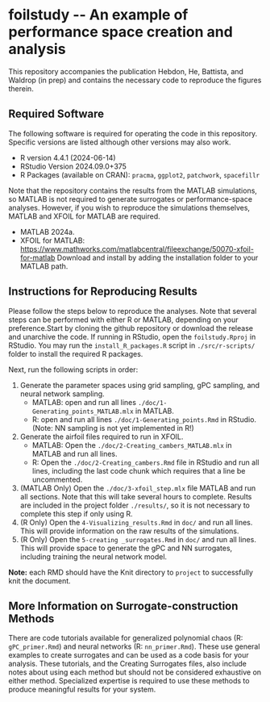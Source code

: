 # foilstudy -- An example of performance space creation and analysis

This repository accompanies the publication Hebdon, He, Battista, and Waldrop (in prep) 
and contains the necessary code to reproduce the figures therein. 

## Required Software

The following software is required for operating the code in this repository. Specific versions
are listed although other versions may also work. 

 - R version 4.4.1 (2024-06-14)
 - RStudio Version 2024.09.0+375
 - R Packages (available on CRAN): `pracma`, `ggplot2`, `patchwork`, `spacefillr`

Note that the repository contains the results from the MATLAB simulations, so MATLAB is not required 
to generate surrogates or performance-space analyses. However, if you wish to reproduce the simulations 
themselves, MATLAB and XFOIL for MATLAB are required. 

 - MATLAB 2024a. 
 - XFOIL for MATLAB: https://www.mathworks.com/matlabcentral/fileexchange/50070-xfoil-for-matlab
Download and install by adding the installation folder to your MATLAB path. 

## Instructions for Reproducing Results

Please follow the steps below to reproduce the analyses. Note that several steps can be performed with either R or MATLAB, depending on your preference.Start by cloning the github repository or download the release and unarchive the code. If running in RStudio, open the `foilstudy.Rproj` in RStudio. You may run the `install_R_packages.R` script in `./src/r-scripts/` folder to install the required R packages. 

Next, run the following scripts in order: 

 1. Generate the parameter spaces using grid sampling, gPC sampling, and neural network sampling.
    * MATLAB: open and run all lines `./doc/1-Generating_points_MATLAB.mlx` in MATLAB. 
    * R: open and run all lines `./doc/1-Generating_points.Rmd` in RStudio. (Note: NN sampling is not yet implemented in R!)
 2. Generate the airfoil files required to run in XFOIL. 
    * MATLAB: Open the `./doc/2-Creating_cambers_MATLAB.mlx` in MATLAB and run all lines.
    * R: Open the `./doc/2-Creating_cambers.Rmd` file in RStudio and run all lines, including the last code chunk which requires that a line be uncommented.  
 3. (MATLAB Only) Open the `./doc/3-xfoil_step.mlx` file MATLAB and run all sections. Note that this will take several hours to complete. Results are included in the project folder `./results/`, so it is not necessary to complete this step if only using R.
 4. (R Only) Open the `4-Visualizing_results.Rmd` in `doc/` and run all lines. This will provide information on the raw results of the simulations.
 5. (R Only) Open the `5-creating _surrogates.Rmd` in `doc/` and run all lines. This will provide space to generate the gPC and NN surrogates, including training the neural network model. 
 
__Note:__ each RMD should have the Knit directory to `project` to successfully knit the document. 
 
## More Information on Surrogate-construction Methods
 
There are code tutorials available for generalized polynomial chaos (R: `gPC_primer.Rmd`) and neural networks (R: `nn_primer.Rmd`). These use general examples to create surrogates and can be used as a code basis for your analysis. These tutorials, and the Creating Surrogates files, also include notes about using each method but should not be considered exhaustive on either method. Specialized expertise is required to use these methods to produce meaningful results for your system.  

